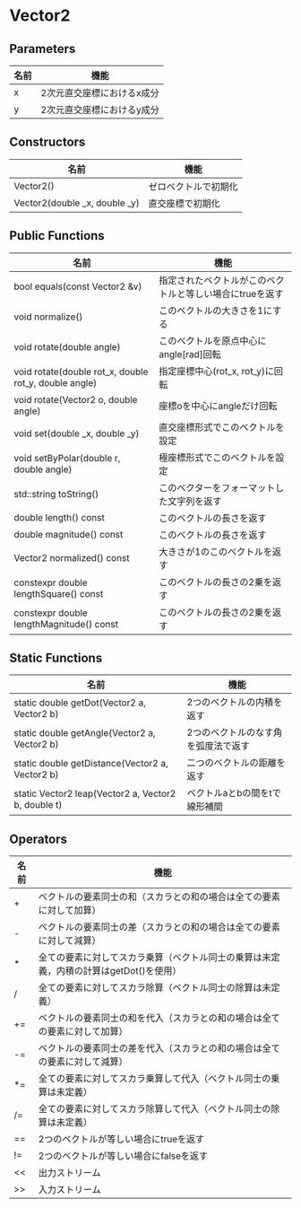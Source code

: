 # Vector2

## Parameters
| 名前 | 機能 |
| ---- | ---- |
| x | 2次元直交座標におけるx成分 |
| y | 2次元直交座標におけるy成分 |


## Constructors
| 名前 | 機能 |
| ---- | ---- |
| Vector2() | ゼロベクトルで初期化 |
| Vector2(double _x, double _y) | 直交座標で初期化 |


## Public Functions
| 名前 | 機能 |
| ---- | ---- |
| bool equals(const Vector2 &v) | 指定されたベクトルがこのベクトルと等しい場合にtrueを返す |
| void normalize() | このベクトルの大きさを1にする |
| void rotate(double angle) | このベクトルを原点中心にangle[rad]回転 |
| void rotate(double rot_x, double rot_y, double angle) | 指定座標中心(rot_x, rot_y)に回転 |
| void rotate(Vector2 o, double angle) | 座標oを中心にangleだけ回転 |
| void set(double _x, double _y) | 直交座標形式でこのベクトルを設定 |
| void setByPolar(double r, double angle) | 極座標形式でこのベクトルを設定 |
| std::string toString() | このベクターをフォーマットした文字列を返す |
| double length() const | このベクトルの長さを返す |
| double magnitude() const | このベクトルの長さを返す |
| Vector2 normalized() const | 大きさが1のこのベクトルを返す |
| constexpr double lengthSquare() const | このベクトルの長さの2乗を返す |
| constexpr double lengthMagnitude() const | このベクトルの長さの2乗を返す |

## Static Functions
| 名前 | 機能 |
| ---- | ---- |
| static double getDot(Vector2 a, Vector2 b) | 2つのベクトルの内積を返す |
| static double getAngle(Vector2 a, Vector2 b) | 2つのベクトルのなす角を弧度法で返す |
| static double getDistance(Vector2 a, Vector2 b) | 二つのベクトルの距離を返す |
| static Vector2 leap(Vector2 a, Vector2 b, double t) | ベクトルaとbの間をtで線形補間 |

## Operators
| 名前 | 機能 |
| ---- | ---- |
| + | ベクトルの要素同士の和（スカラとの和の場合は全ての要素に対して加算） |
| - | ベクトルの要素同士の差（スカラとの和の場合は全ての要素に対して減算） |
| * | 全ての要素に対してスカラ乗算（ベクトル同士の乗算は未定義，内積の計算はgetDot()を使用） |
| / | 全ての要素に対してスカラ除算（ベクトル同士の除算は未定義） |
| += | ベクトルの要素同士の和を代入（スカラとの和の場合は全ての要素に対して加算） |
| -= | ベクトルの要素同士の差を代入（スカラとの和の場合は全ての要素に対して減算） |
| *= | 全ての要素に対してスカラ乗算して代入（ベクトル同士の乗算は未定義） |
| /= | 全ての要素に対してスカラ除算して代入（ベクトル同士の除算は未定義） |
| == | 2つのベクトルが等しい場合にtrueを返す |
| != | 2つのベクトルが等しい場合にfalseを返す |
| << | 出力ストリーム |
| >> | 入力ストリーム |

